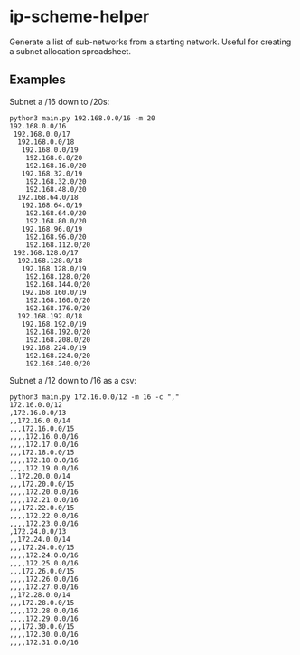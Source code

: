 # ip-scheme-helper
Generate a list of sub-networks from a starting network. Useful for creating a subnet allocation spreadsheet.

## Examples

Subnet a /16 down to /20s:

    python3 main.py 192.168.0.0/16 -m 20
    192.168.0.0/16
     192.168.0.0/17
      192.168.0.0/18
       192.168.0.0/19
        192.168.0.0/20
        192.168.16.0/20
       192.168.32.0/19
        192.168.32.0/20
        192.168.48.0/20
      192.168.64.0/18
       192.168.64.0/19
        192.168.64.0/20
        192.168.80.0/20
       192.168.96.0/19
        192.168.96.0/20
        192.168.112.0/20
     192.168.128.0/17
      192.168.128.0/18
       192.168.128.0/19
        192.168.128.0/20
        192.168.144.0/20
       192.168.160.0/19
        192.168.160.0/20
        192.168.176.0/20
      192.168.192.0/18
       192.168.192.0/19
        192.168.192.0/20
        192.168.208.0/20
       192.168.224.0/19
        192.168.224.0/20
        192.168.240.0/20

Subnet a /12 down to /16 as a csv:

    python3 main.py 172.16.0.0/12 -m 16 -c ","
    172.16.0.0/12
    ,172.16.0.0/13
    ,,172.16.0.0/14
    ,,,172.16.0.0/15
    ,,,,172.16.0.0/16
    ,,,,172.17.0.0/16
    ,,,172.18.0.0/15
    ,,,,172.18.0.0/16
    ,,,,172.19.0.0/16
    ,,172.20.0.0/14
    ,,,172.20.0.0/15
    ,,,,172.20.0.0/16
    ,,,,172.21.0.0/16
    ,,,172.22.0.0/15
    ,,,,172.22.0.0/16
    ,,,,172.23.0.0/16
    ,172.24.0.0/13
    ,,172.24.0.0/14
    ,,,172.24.0.0/15
    ,,,,172.24.0.0/16
    ,,,,172.25.0.0/16
    ,,,172.26.0.0/15
    ,,,,172.26.0.0/16
    ,,,,172.27.0.0/16
    ,,172.28.0.0/14
    ,,,172.28.0.0/15
    ,,,,172.28.0.0/16
    ,,,,172.29.0.0/16
    ,,,172.30.0.0/15
    ,,,,172.30.0.0/16
    ,,,,172.31.0.0/16
